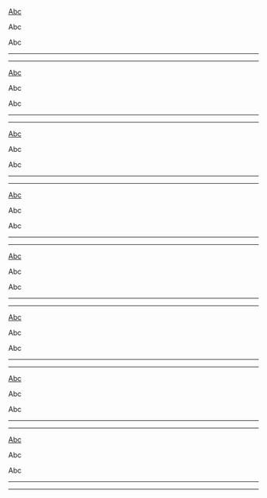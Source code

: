 <div class="au-grid">
  <div class="container">
    <div class="row palette">
      <div class="col-xs-3 palette__bg">
        <p><a href="#">Abc</a></p>
        <p>Abc</p>
        <p class="palette__text--muted">Abc</p>
        <hr />
        <hr  class="palette__text--focus" />
      </div>
      <div class="col-xs-3 palette__bg palette__bg--shade">
        <p><a href="#">Abc</a></p>
        <p>Abc</p>
        <p class="palette__text--muted">Abc</p>
        <hr />
        <hr  class="palette__text--focus" />
      </div>
      <div class="col-xs-3 palette__bg palette__bg--alt">
        <p><a href="#">Abc</a></p>
        <p>Abc</p>
        <p class="palette__text--muted">Abc</p>
        <hr />
        <hr  class="palette__text--focus" />
      </div>
      <div class="col-xs-3 palette__bg palette__bg--alt-shade">
        <p><a href="#">Abc</a></p>
        <p>Abc</p>
        <p class="palette__text--muted">Abc</p>
        <hr />
        <hr  class="palette__text--focus" />
      </div>
    </div>
  </div>
</div>
<div class="au-body au-body--dark au-grid">
  <div class="container">
    <div class="row palette palette--dark">
      <div class="col-xs-3 palette__bg">
        <p><a href="#">Abc</a></p>
        <p>Abc</p>
        <p class="palette__text--muted">Abc</p>
        <hr />
        <hr  class="palette__text--focus" />
      </div>
      <div class="col-xs-3 palette__bg palette__bg--shade">
        <p><a href="#">Abc</a></p>
        <p>Abc</p>
        <p class="palette__text--muted">Abc</p>
        <hr />
        <hr  class="palette__text--focus" />
      </div>
      <div class="col-xs-3 palette__bg palette__bg--alt">
        <p><a href="#">Abc</a></p>
        <p>Abc</p>
        <p class="palette__text--muted">Abc</p>
        <hr />
        <hr  class="palette__text--focus" />
      </div>
      <div class="col-xs-3 palette__bg palette__bg--alt-shade">
        <p><a href="#">Abc</a></p>
        <p>Abc</p>
        <p class="palette__text--muted">Abc</p>
        <hr />
        <hr  class="palette__text--focus" />
      </div>
    </div>
  </div>
</div>
